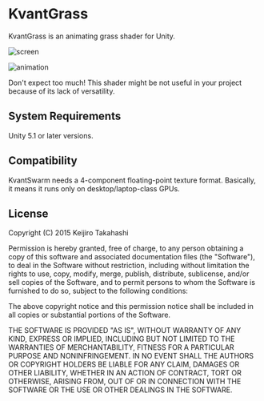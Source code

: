 KvantGrass
==========

KvantGrass is an animating grass shader for Unity.

![screen](https://41.media.tumblr.com/407f2c0b0280bb2cb95bdb907573a2a4/tumblr_ntl9sjs4301qio469o1_400.png)

![animation](https://33.media.tumblr.com/9fafc9748b1f1709b9a2c810586af0d7/tumblr_ntjejw1zHe1qio469o1_400.gif)

Don't expect too much! This shader might be not useful in your project because of its lack of versatility.

System Requirements
-------------------

Unity 5.1 or later versions.

Compatibility
-------------

KvantSwarm needs a 4-component floating-point texture format. Basically, it
means it runs only on desktop/laptop-class GPUs.

License
-------

Copyright (C) 2015 Keijiro Takahashi

Permission is hereby granted, free of charge, to any person obtaining a copy of
this software and associated documentation files (the "Software"), to deal in
the Software without restriction, including without limitation the rights to
use, copy, modify, merge, publish, distribute, sublicense, and/or sell copies of
the Software, and to permit persons to whom the Software is furnished to do so,
subject to the following conditions:

The above copyright notice and this permission notice shall be included in all
copies or substantial portions of the Software.

THE SOFTWARE IS PROVIDED "AS IS", WITHOUT WARRANTY OF ANY KIND, EXPRESS OR
IMPLIED, INCLUDING BUT NOT LIMITED TO THE WARRANTIES OF MERCHANTABILITY, FITNESS
FOR A PARTICULAR PURPOSE AND NONINFRINGEMENT. IN NO EVENT SHALL THE AUTHORS OR
COPYRIGHT HOLDERS BE LIABLE FOR ANY CLAIM, DAMAGES OR OTHER LIABILITY, WHETHER
IN AN ACTION OF CONTRACT, TORT OR OTHERWISE, ARISING FROM, OUT OF OR IN
CONNECTION WITH THE SOFTWARE OR THE USE OR OTHER DEALINGS IN THE SOFTWARE.
